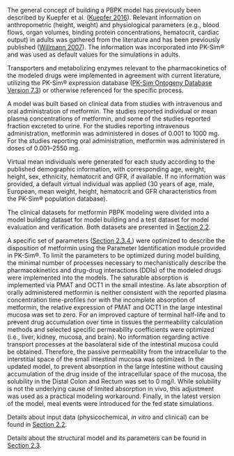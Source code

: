 The general concept of building a PBPK model has previously been described by Kuepfer et al. ([Kuepfer 2016](#5-references)). Relevant information on anthropometric (height, weight) and physiological parameters (e.g., blood flows, organ volumes, binding protein concentrations, hematocrit, cardiac output) in adults was gathered from the literature and has been previously published ([Willmann 2007](#5-references)). The information was incorporated into PK-Sim® and was used as default values for the simulations in adults.

Transporters and metabolizing enzymes relevant to the pharmacokinetics of the modeled drugs were
implemented in agreement with current literature, utilizing the PK-Sim® expression database ([PK-Sim Ontogeny Database Version 7.3](#5-references)) or otherwise referenced for the specific process.

A model was built based on clinical data from studies with intravenous and oral administration of metformin. The studies reported individual or mean plasma concentrations of metformin,  and some of the studies reported fraction excreted to urine. For the studies reporting intravenous administration, metformin was administered in doses of 0.001 to 1000 mg. For the studies reporting oral administration, metformin was administered in doses of 0.001–2550 mg.

Virtual mean individuals were generated for each study according to the published demographic information, with corresponding age, weight, height, sex, ethnicity, hematocrit and GFR, if available. If no information was provided, a default virtual individual was applied (30 years of age, male, European, mean weight, height, hematocrit and GFR characteristics from the PK-Sim® population database).

The clinical datasets for metformin PBPK modeling were divided into a model building dataset for model building and a test dataset for model evaluation and verification. Both datasets are presented in [Section 2.2](#22-data-used).

A specific set of parameters ([Section 2.3.4.](#model-parameters-and-assumptions-identification)) were optimized to describe the disposition of metformin using the Parameter Identification module provided in PK-Sim®. To limit the parameters to be optimized during model building, the minimal number of processes necessary to mechanistically describe the pharmacokinetics and drug-drug interactions (DDIs) of the modeled drugs were implemented into the models. The saturable absorption is implemented via PMAT and OCT1 in the small intestine. As late absorption of orally administered metformin is neither consistent with the reported plasma concentration time-profiles nor with the incomplete absorption of metformin, the relative expression of PMAT and OCT1 in the large intestinal mucosa was set to zero.  For an improved capture of terminal half-life and to prevent drug accumulation over time in tissues the permeability calculation methods and selected specific permeability coefficients were optimized (i.e., liver, kidney, mucosa, and brain). No information regarding active transport processes at the basolateral side of the intestinal mucosa could be obtained. Therefore, the passive permeability from the intracellular to the interstitial space of the small intestinal mucosa was optimized. In the updated model, to prevent absorption in the large intestine without causing accumulation of the drug inside of the intracellular space of the mucosa, the solubility in the Distal Colon and Rectum was set to 0 mg/l. While solubility is not the underlying cause of limited absorption in vivo, this adjustment was used as a practical modeling workaround. Finally, in the latest version of the model, meal events were introduced for the fed state simulations. 

Details about input data (physicochemical, *in vitro* and clinical) can be found in [Section 2.2](#22-data-used).

Details about the structural model and its parameters can be found in [Section 2.3](#23-model-parameters-and-assumptions).




